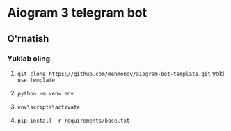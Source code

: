 # Aiogram 3 telegram bot

## O'rnatish
### Yuklab oling

1. ``git clone https://github.com/mehmonov/aiogram-bot-template.git``  yoki ``use template``

2. ``python -m venv env``

3. ``env\scripts\activate``

4. ``pip install -r requirements/base.txt``
